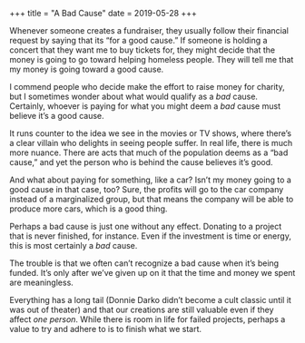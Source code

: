 +++
title = "A Bad Cause"
date = 2019-05-28
+++

Whenever someone creates a fundraiser, they usually follow their financial request by saying that its “for a good cause.” If someone is holding a concert that they want me to buy tickets for, they might decide that the money is going to go toward helping homeless people. They will tell me that my money is going toward a good cause.

I commend people who decide make the effort to raise money for charity, but I sometimes wonder about what would qualify as a _bad_ cause. Certainly, whoever is paying for what you might deem a _bad_ cause must believe it’s a good cause.

It runs counter to the idea we see in the movies or TV shows, where there’s a clear villain who delights in seeing people suffer. In real life, there is much more nuance. There are acts that much of the population deems as a “bad cause,” and yet the person who is behind the cause believes it’s good.

And what about paying for something, like a car? Isn’t my money going to a good cause in that case, too? Sure, the profits will go to the car company instead of a marginalized group, but that means the company will be able to produce more cars, which is a good thing.

Perhaps a bad cause is just one without any effect. Donating to a project that is never finished, for instance. Even if the investment is time or energy, this is most certainly a _bad_ cause.

The trouble is that we often can’t recognize a bad cause when it’s being funded. It’s only after we’ve given up on it that the time and money we spent are meaningless.

Everything has a long tail (Donnie Darko didn’t become a cult classic until it was out of theater) and that our creations are still valuable even if they affect _one person_. While there is room in life for failed projects, perhaps a value to try and adhere to is to finish what we start.